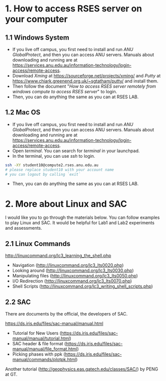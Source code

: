 # 1. How to access RSES server on your computer

## 1.1 Windows System
- If you live off campus, you first need to install and run *ANU GlobalProtect*, and then you can access ANU servers. Manuals about downloading and running are at https://services.anu.edu.au/information-technology/login-access/remote-access.
- Download *Xming* at https://sourceforge.net/projects/xming/ and *Putty* at https://www.chiark.greenend.org.uk/~sgtatham/putty/ and install them.
- Then follow the document "*How to access RSES server remotely from windows compute to access RSES server*" to login.
- Then, you can do anything the same as you can at RSES LAB.

## 1.2 Mac OS
- If you live off campus, you first need to install and run *ANU GlobalProtect*, and then you can access ANU servers. Manuals about downloading and running are at https://services.anu.edu.au/information-technology/login-access/remote-access.
- Open *terminal*. You can search for *terminal* in your launchpad.
- In the terminal, you can use *ssh* to login.
```bash
ssh -XY student10@compute2.rses.anu.edu.au 
# please replace student10 with your account name 
# you can logout by calling `exit`
```
- Then, you can do anything the same as you can at RSES LAB.

# 2. More about Linux and SAC
I would like you to go through the materials below. You can follow examples to play Linux and SAC. It would be helpful for Lab1 and Lab2 experiments and assessments.


## 2.1 Linux Commands  
http://linuxcommand.org/lc3_learning_the_shell.php

- Navigation (http://linuxcommand.org/lc3_lts0020.php) 
- Looking around (http://linuxcommand.org/lc3_lts0030.php) 
- Manipulating files (http://linuxcommand.org/lc3_lts0050.php) 
- I/O Redirection (http://linuxcommand.org/lc3_lts0070.php) 
- Shell Scripts (http://linuxcommand.org/lc3_writing_shell_scripts.php) 

## 2.2 SAC
There are documents by the official, the developers of SAC.

https://ds.iris.edu/files/sac-manual/manual.html

- Tutorial for New Users (https://ds.iris.edu/files/sac-manual/manual/tutorial.html) 
- SAC header & file format (https://ds.iris.edu/files/sac-manual/manual/file_format.html) 
- Picking phases with ppk (https://ds.iris.edu/files/sac-manual/commands/plotpk.html) 



Another tutorial (http://geophysics.eas.gatech.edu/classes/SAC/) by PENG at GT.




